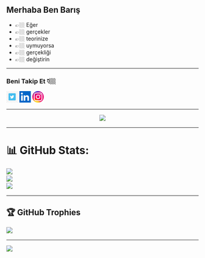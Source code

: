 
## Merhaba Ben Barış

- 👉🏼 Eğer
- 👉🏼 gerçekler
- 👉🏼 teorinize
- 👉🏼 uymuyorsa
- 👉🏼 gerçekliği
- 👉🏼 değiştirin

----------------------------------------------------------------------------------------------------------------------------

### Beni Takip Et 👇🏼

<a href="https://twitter.com/bariskypnr"><img src="tw.jpg" width="30px"></a>
<a href="https://www.linkedin.com/in/bariskypnr"><img src="ln.png" width="30px"></a>
<a href="https://www.instagram.com/bariskypnr"><img src="ins.jpg" width="30px"></a>

----------------------------------------------------------------------------------------------------------------------------
<p align="center">
 <img height="250" src="https://raw.githubusercontent.com/laudep/code-gif-generator/master/docs/img/generating.gif">
</p>


----------------------------------------------------------------------------------------------------------------------------

# 📊 GitHub Stats:
![](https://github-readme-stats.vercel.app/api?username=bariskiyipinar&theme=radical&hide_border=false&include_all_commits=true&count_private=true)<br/>
![](https://github-readme-streak-stats.herokuapp.com/?user=bariskiyipinar&theme=radical&hide_border=false)<br/>
![](https://github-readme-stats.vercel.app/api/top-langs/?username=bariskiyipinar&theme=radical&hide_border=false&include_all_commits=true&count_private=true&layout=compact)


----------------------------------------------------------------------------------------------------------------------------

## 🏆 GitHub Trophies
![](https://github-profile-trophy.vercel.app/?username=bariskiyipinar&theme=radical&no-frame=false&no-bg=false&margin-w=4)

---
[![](https://visitcount.itsvg.in/api?id=bariskiyipinar&icon=6&color=0)](https://visitcount.itsvg.in)





                      
